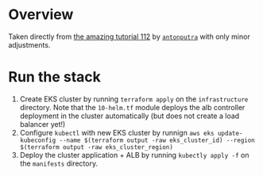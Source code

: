 # Overview

Taken directly from [the amazing tutorial 112](https://github.com/antonputra/tutorials/tree/main/lessons/112) by [`antonputra`](https://github.com/antonputra) with only minor adjustments.

# Run the stack

1. Create EKS cluster by running `terraform apply` on the `infrastructure` directory. Note that the `10-helm.tf` module deploys the alb controller deployment in the cluster automatically (but does not create a load balancer yet!)
2. Configure `kubectl` with new EKS cluster by runnign `aws eks update-kubeconfig --name $(terraform output -raw eks_cluster_id) --region $(terraform output -raw eks_cluster_region)`
3. Deploy the cluster application + ALB by running `kubectly apply -f` on the `manifests` directory.
